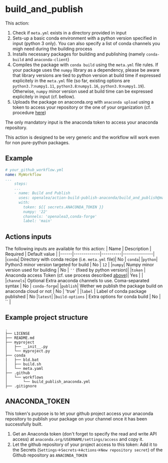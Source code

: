 # build_and_publish

This action:
1. Check if `meta.yml` exists in a directory provided in input
2. Sets-up a basic conda environment with a python version specified in input (python 3 only). You can also specify a list of conda channels you migh need during the building process
3. Installs necessary packages for building and publishing (namely `conda-build` and `anaconda-client`)
4. Compiles the package with `conda build` using the `meta.yml` file rules. If your package uses the `numpy` library as a dependency, please be aware that library versions are tied to python version at build time if expressed explicitely in the `meta.yml` file (so far, existing options are `python3.7`:`numpy1.11`, `python3.8`:`numpy1.16`, `python3.9`:`numpy1.19`). Otherwise, `numpy` minor version used at build time can be expressed explicitely in input (cf. bellow).
5. Uploads the package on anaconda.org with `anaconda upload` using a token to access your repository or the one of your organization (cf. procedure [here](#anaconda_token))

The only mandatory input is the anaconda token to access your anaconda repository.

This action is designed to be very generic and the workflow will work even for non pure-python packages.

## Example

```yaml
# your_github_workflow.yml
name: MyWorkflow
...
    steps:
    ...
    - name: Build and Publish
      uses: openalea/action-build-publish-anaconda/build_and_publish@main
      with:
        token: ${{ secrets.ANACONDA_TOKEN }}
        numpy: '22'
        channels: 'openalea3,conda-forge'
        label: 'main'
```

## Actions inputs
The following inputs are available for this action:
| Name | Description | Required | Default value |
|------|-------------|----------|---------------|
|`conda`| Directory with conda recipe (i.e. `meta.yml` file)| No | `conda`|
|`python`| Python3 minor version targeted for build | No | `12` |
|`numpy`| Numpy minor version used for building | No | `''` (fixed by python version)|
|`token` | Anaconda access Token (cf. use process described [above](#anaconda_token))| Yes | |
|`channels`| Optional Extra anaconda channels to use. Coma-separated syntax | No | `conda-forge`|
|`publish`| Wether we publish the package build on anaconda cloud or not | No | 'true' |
|`label` | Label of conda package published | No |`latest`|
|`build-options` | Extra options for conda build | No | `` |


## Example project structure

```
.
├── LICENSE
├── README.md
├── myproject
│   ├── __init__.py
│   └── myproject.py
├── conda
|   ├── bld.bat
│   ├── build.sh
│   └── meta.yaml
├── .github
│   └── workflows
│       └── build_publish_anaconda.yml
├── .gitignore
```

## ANACONDA_TOKEN

This token's purpose is to let your github project access your anaconda repository to publish your package on your channel once it has been successfully built.

1. Get an Anaconda token (don't forget to specify the read and write API access) at `anaconda.org/USERNAME/settings/access` and copy it.
2. Let the github repository of your project access to this token: Add it to the Secrets (`Settings`->`Secrets`->`Actions`->`New repository secret`) of the Github repository as `ANACONDA_TOKEN`
